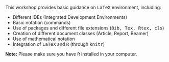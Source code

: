 This workshop provides basic guidance on <tt>LaTeX</tt> environment, including:

* Different IDEs (Integrated Development Environments)
* Basic notation (commands)
* Use of packages and different file extensions (<tt>Bib, Tex, Rtex, cls</tt>)
* Creation of different document classes (Article, Report, Beamer)
* Use of mathematical notation
* Integration of <tt>LaTeX</tt> and <tt>R</tt> (through <tt>knitr</tt>)

**Note:** Please make sure you have <tt>R</tt> installed in your computer.
